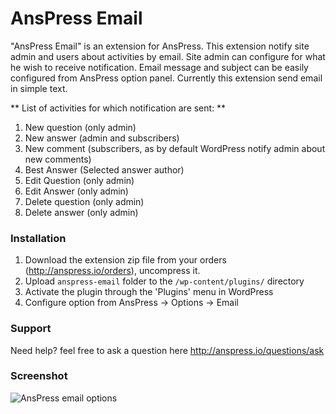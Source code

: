 # AnsPress Email

"AnsPress Email" is an extension for AnsPress. This extension notify site admin and users about activities by email. Site admin can configure for what he wish to receive notification. Email message and subject can be easily configured from AnsPress option panel. Currently this extension send email in simple text. 

** List of activities for which notification are sent: **

1. New question (only admin)
2. New answer (admin and subscribers)
3. New comment (subscribers, as by default WordPress notify admin about new comments)
4. Best Answer (Selected answer author)
5. Edit Question (only admin)
6. Edit Answer (only admin)
7. Delete question (only admin)
8. Delete answer (only admin)

### Installation

1. Download the extension zip file from your orders (http://anspress.io/orders), uncompress it.
2. Upload `anspress-email` folder to the `/wp-content/plugins/` directory
3. Activate the plugin through the 'Plugins' menu in WordPress
4. Configure option from AnsPress -> Options -> Email

### Support

Need help? feel free to ask a question here http://anspress.io/questions/ask

### Screenshot

![AnsPress email options](http://anspress.io/wp-content/uploads/2015/05/anspress_email_option_screenshot.jpg "AnsPress email options")



